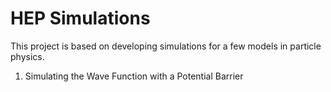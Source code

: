 # HEP Simulations

This project is based on developing simulations for a few models in particle physics.

1) Simulating the Wave Function with a Potential Barrier

  
 
 
 
 
